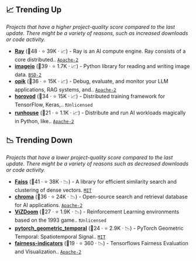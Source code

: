 ## 📈 Trending Up

_Projects that have a higher project-quality score compared to the last update. There might be a variety of reasons, such as increased downloads or code activity._

- <b><a href="https://github.com/ray-project/ray">Ray</a></b> (🥇48 ·  ⭐ 39K · 📈) - Ray is an AI compute engine. Ray consists of a core distributed.. <code><a href="http://bit.ly/3nYMfla">Apache-2</a></code>
- <b><a href="https://github.com/imageio/imageio">imageio</a></b> (🥇39 ·  ⭐ 1.7K · 📈) - Python library for reading and writing image data. <code><a href="http://bit.ly/3rqEWVr">BSD-2</a></code>
- <b><a href="https://github.com/comet-ml/opik">opik</a></b> (🥈36 ·  ⭐ 15K · 📈) - Debug, evaluate, and monitor your LLM applications, RAG systems, and.. <code><a href="http://bit.ly/3nYMfla">Apache-2</a></code>
- <b><a href="https://github.com/horovod/horovod">horovod</a></b> (🥈34 ·  ⭐ 15K · 📈) - Distributed training framework for TensorFlow, Keras,.. <code>❗Unlicensed</code>
- <b><a href="https://github.com/run-house/kubetorch">runhouse</a></b> (🥉21 ·  ⭐ 1.1K · 📈) - Distribute and run AI workloads magically in Python, like.. <code><a href="http://bit.ly/3nYMfla">Apache-2</a></code>

## 📉 Trending Down

_Projects that have a lower project-quality score compared to the last update. There might be a variety of reasons such as decreased downloads or code activity._

- <b><a href="https://github.com/facebookresearch/faiss">Faiss</a></b> (🥇41 ·  ⭐ 38K · 📉) - A library for efficient similarity search and clustering of dense vectors. <code><a href="http://bit.ly/34MBwT8">MIT</a></code>
- <b><a href="https://github.com/chroma-core/chroma">chroma</a></b> (🥈36 ·  ⭐ 24K · 📉) - Open-source search and retrieval database for AI applications. <code><a href="http://bit.ly/3nYMfla">Apache-2</a></code>
- <b><a href="https://github.com/Farama-Foundation/ViZDoom">ViZDoom</a></b> (🥈27 ·  ⭐ 1.9K · 📉) - Reinforcement Learning environments based on the 1993 game.. <code>❗Unlicensed</code>
- <b><a href="https://github.com/benedekrozemberczki/pytorch_geometric_temporal">pytorch_geometric_temporal</a></b> (🥉24 ·  ⭐ 2.9K · 📉) - PyTorch Geometric Temporal: Spatiotemporal Signal.. <code><a href="http://bit.ly/34MBwT8">MIT</a></code> <code><img src="https://git.io/JLy1Q" style="display:inline;" width="13" height="13"></code>
- <b><a href="https://github.com/tensorflow/fairness-indicators">fairness-indicators</a></b> (🥉19 ·  ⭐ 360 · 📉) - Tensorflows Fairness Evaluation and Visualization.. <code><a href="http://bit.ly/3nYMfla">Apache-2</a></code> <code><img src="https://git.io/JLy1A" style="display:inline;" width="13" height="13"></code> <code><img src="https://git.io/JLy1E" style="display:inline;" width="13" height="13"></code>

